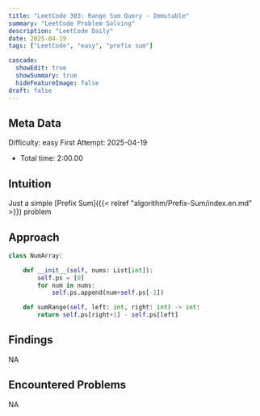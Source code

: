 ```yaml
---
title: "LeetCode 303: Range Sum Query - Immutable"
summary: "LeetCode Problem Solving"
description: "LeetCode Daily"
date: 2025-04-19
tags: ["LeetCode", "easy", "prefix sum"]

cascade:
  showEdit: true
  showSummary: true
  hideFeatureImage: false
draft: false
---
```


## Meta Data

Difficulty: easy
First Attempt: 2025-04-19
- Total time: 2:00.00

## Intuition

Just a simple [Prefix Sum]({{< relref "algorithm/Prefix-Sum/index.en.md" >}}) problem

## Approach

```python
class NumArray:

    def __init__(self, nums: List[int]):
        self.ps = [0]
        for num in nums:
            self.ps.append(num+self.ps[-1])

    def sumRange(self, left: int, right: int) -> int:
        return self.ps[right+1] - self.ps[left]
```

## Findings
NA

## Encountered Problems 
NA